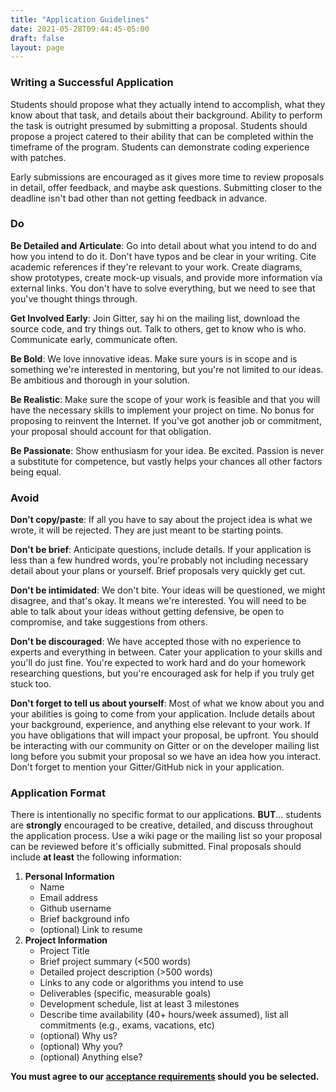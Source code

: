 ```yaml
---
title: "Application Guidelines"
date: 2021-05-28T09:44:45-05:00
draft: false
layout: page
---
```


### Writing a Successful Application
Students should propose what they actually intend to accomplish, what they know about that task, and details about their background. Ability to perform the task is outright presumed by submitting a proposal. Students should propose a project catered to their ability that can be completed within the timeframe of the program. Students can demonstrate coding experience with patches.

Early submissions are encouraged as it gives more time to review proposals in detail, offer feedback, and maybe ask questions. Submitting closer to the deadline isn't bad other than not getting feedback in advance.

### Do
**Be Detailed and Articulate**: Go into detail about what you intend to do and how you intend to do it. Don't have typos and be clear in your writing. Cite academic references if they're relevant to your work. Create diagrams, show prototypes, create mock-up visuals, and provide more information via external links. You don't have to solve everything, but we need to see that you've thought things through.

**Get Involved Early**: Join Gitter, say hi on the mailing list, download the source code, and try things out. Talk to others, get to know who is who. Communicate early, communicate often.

**Be Bold**: We love innovative ideas. Make sure yours is in scope and is something we're interested in mentoring, but you're not limited to our ideas. Be ambitious and thorough in your solution.

**Be Realistic**: Make sure the scope of your work is feasible and that you will have the necessary skills to implement your project on time. No bonus for proposing to reinvent the Internet. If you've got another job or commitment, your proposal should account for that obligation.

**Be Passionate**: Show enthusiasm for your idea. Be excited. Passion is never a substitute for competence, but vastly helps your chances all other factors being equal.

### Avoid
**Don't copy/paste**: If all you have to say about the project idea is what we wrote, it will be rejected. They are just meant to be starting points.

**Don't be brief**: Anticipate questions, include details. If your application is less than a few hundred words, you're probably not including necessary detail about your plans or yourself. Brief proposals very quickly get cut.

**Don't be intimidated**: We don't bite. Your ideas will be questioned, we might disagree, and that's okay. It means we're interested. You will need to be able to talk about your ideas without getting defensive, be open to compromise, and take suggestions from others.

**Don't be discouraged**: We have accepted those with no experience to experts and everything in between. Cater your application to your skills and you'll do just fine. You're expected to work hard and do your homework researching questions, but you're encouraged ask for help if you truly get stuck too.

**Don't forget to tell us about yourself**: Most of what we know about you and your abilities is going to come from your application. Include details about your background, experience, and anything else relevant to your work. If you have obligations that will impact your proposal, be upfront. You should be interacting with our community on Gitter or on the developer mailing list long before you submit your proposal so we have an idea how you interact. Don't forget to mention your Gitter/GitHub nick in your application.

### Application Format
There is intentionally no specific format to our applications. **BUT**... students are **strongly** encouraged to be creative, detailed, and discuss throughout the application process. Use a wiki page or the mailing list so your proposal can be reviewed before it's officially submitted. Final proposals should include **at least** the following information:

1. **Personal Information**
   - Name
   - Email address
   - Github username
   - Brief background info
   - (optional) Link to resume
2. **Project Information**
   - Project Title
   - Brief project summary (<500 words)
   - Detailed project description (>500 words)
   - Links to any code or algorithms you intend to use
   - Deliverables (specific, measurable goals)
   - Development schedule, list at least 3 milestones
   - Describe time availability (40+ hours/week assumed), list all commitments (e.g., exams, vacations, etc)
   - (optional) Why us?
   - (optional) Why you?
   - (optional) Anything else?

**You must agree to our [acceptance requirements](../requirements) should you be selected.**